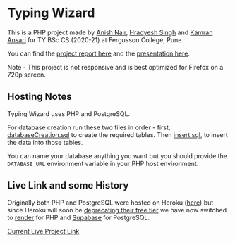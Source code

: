 # Typing Wizard

This is a PHP project made by [Anish Nair](https://github.com/Meep2001), [Hradyesh Singh](https://github.com/Happy-web-tech) and [Kamran Ansari](https://github.com/ranmerc) for TY BSc CS (2020-21) at Fergusson College, Pune.

You can find the [project report here](./AG15-project-report.pdf) and the [presentation here](./AG15-presentation.pdf).

Note - This project is not responsive and is best optimized for Firefox on a 720p screen.

## Hosting Notes

Typing Wizard uses PHP and PostgreSQL.

For database creation run these two files in order - first, [databaseCreation.sql](./Database/databaseCreation.sql) to create the required tables. Then [insert.sql](./Database/insert.sql), to insert the data into those tables.

You can name your database anything you want but you should provide the `DATABASE_URL` environment variable in your PHP host environment.

## Live Link and some History

Originally both PHP and PostgreSQL were hosted on Heroku ([here](https://typing-wizard.herokuapp.com/)) but since Heroku will soon be [deprecating their free tier](https://devcenter.heroku.com/changelog-items/2461) we have now switched to [render](https://render.com/) for PHP and [Supabase](https://supabase.com/) for PostgreSQL.

[Current Live Project Link](https://typing-wizard.onrender.com/)
